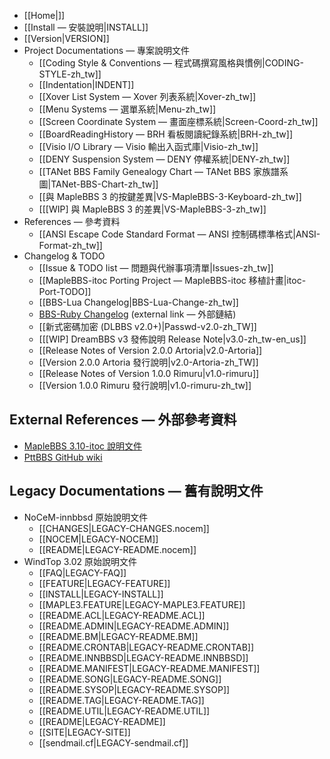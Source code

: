 - [[Home|]]
- [[Install — 安裝說明|INSTALL]]
- [[Version|VERSION]]
- Project Documentations — 專案說明文件
    - [[Coding Style & Conventions — 程式碼撰寫風格與慣例|CODING-STYLE-zh_tw]]
    - [[Indentation|INDENT]]
    - [[Xover List System — Xover 列表系統|Xover-zh_tw]]
    - [[Menu Systems — 選單系統|Menu-zh_tw]]
    - [[Screen Coordinate System — 畫面座標系統|Screen-Coord-zh_tw]]
    - [[BoardReadingHistory — BRH 看板閱讀紀錄系統|BRH-zh_tw]]
    - [[Visio I/O Library — Visio 輸出入函式庫|Visio-zh_tw]]
    - [[DENY Suspension System — DENY 停權系統|DENY-zh_tw]]
    - [[TANet BBS Family Genealogy Chart — TANet BBS 家族譜系圖|TANet-BBS-Chart-zh_tw]]
    - [[與 MapleBBS 3 的按鍵差異|VS-MapleBBS-3-Keyboard-zh_tw]]
    - [[[WIP] 與 MapleBBS 3 的差異|VS-MapleBBS-3-zh_tw]]
- References — 參考資料
    - [[ANSI Escape Code Standard Format — ANSI 控制碼標準格式|ANSI-Format-zh_tw]]
- Changelog & TODO
    - [[Issue & TODO list — 問題與代辦事項清單|Issues-zh_tw]]
    - [[MapleBBS-itoc Porting Project — MapleBBS-itoc 移植計畫|itoc-Port-TODO]]
    - [[BBS-Lua Changelog|BBS-Lua-Change-zh_tw]]
    - [BBS-Ruby Changelog](https://github.com/ccns/bbs-ruby/releases) (external link — 外部鏈結)
    - [[新式密碼加密 (DLBBS v2.0+)|Passwd-v2.0-zh_TW]]
    - [[[WIP] DreamBBS v3 發佈說明 Release Note|v3.0-zh_tw-en_us]]
    - [[Release Notes of Version 2.0.0 Artoria|v2.0-Artoria]]
    - [[Version 2.0.0 Artoria 發行說明|v2.0-Artoria-zh_TW]]
    - [[Release Notes of Version 1.0.0 Rimuru|v1.0-rimuru]]
    - [[Version 1.0.0 Rimuru 發行說明|v1.0-rimuru-zh_tw]]

## External References — 外部參考資料
- [MapleBBS 3.10-itoc 說明文件](http://processor.tfcis.org/~itoc/2_doc.html)
- [PttBBS GitHub wiki](https://github.com/ptt/pttbbs/wiki)

## Legacy Documentations — 舊有說明文件

- NoCeM-innbbsd 原始說明文件
    - [[CHANGES|LEGACY-CHANGES.nocem]]
    - [[NOCEM|LEGACY-NOCEM]]
    - [[README|LEGACY-README.nocem]]
- WindTop 3.02 原始說明文件
    - [[FAQ|LEGACY-FAQ]]
    - [[FEATURE|LEGACY-FEATURE]]
    - [[INSTALL|LEGACY-INSTALL]]
    - [[MAPLE3.FEATURE|LEGACY-MAPLE3.FEATURE]]
    - [[README.ACL|LEGACY-README.ACL]]
    - [[README.ADMIN|LEGACY-README.ADMIN]]
    - [[README.BM|LEGACY-README.BM]]
    - [[README.CRONTAB|LEGACY-README.CRONTAB]]
    - [[README.INNBBSD|LEGACY-README.INNBBSD]]
    - [[README.MANIFEST|LEGACY-README.MANIFEST]]
    - [[README.SONG|LEGACY-README.SONG]]
    - [[README.SYSOP|LEGACY-README.SYSOP]]
    - [[README.TAG|LEGACY-README.TAG]]
    - [[README.UTIL|LEGACY-README.UTIL]]
    - [[README|LEGACY-README]]
    - [[SITE|LEGACY-SITE]]
    - [[sendmail.cf|LEGACY-sendmail.cf]]
